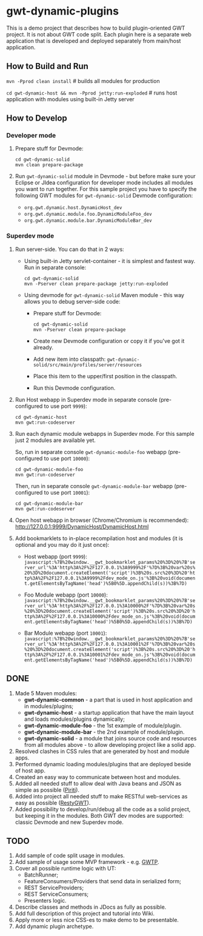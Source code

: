 gwt-dynamic-plugins
===================

This is a demo project that describes how to build plugin-oriented GWT project. It is not about GWT code split.
Each plugin here is a separate web application that is developed and deployed separately from main/host application.

How to Build and Run
--------------------

`mvn -Pprod clean install` # builds all modules for production

`cd gwt-dynamic-host && mvn -Pprod jetty:run-exploded` # runs host application with modules using built-in Jetty server

How to Develop
--------------

### Developer mode

1. Prepare stuff for Devmode:
	```
	cd gwt-dynamic-solid
	mvn clean prepare-package
	```

2. Run `gwt-dynamic-solid` module in Devmode - but before make sure your Eclipse or JIdea configuration for developer mode
	includes all modules you want to run together.
	For this sample project you have to specify the following GWT modules for `gwt-dynamic-solid` Devmode configuration:
	* `org.gwt.dynamic.host.DynamicHost_dev`
	* `org.gwt.dynamic.module.foo.DynamicModuleFoo_dev`
	* `org.gwt.dynamic.module.bar.DynamicModuleBar_dev`

### Superdev mode

1. Run server-side. You can do that in 2 ways:
	* Using built-in Jetty servlet-container - it is simplest and fastest way. Run in separate console:

		```
		cd gwt-dynamic-solid
		mvn -Pserver clean prepare-package jetty:run-exploded
		```
	* Using devmode for `gwt-dynamic-solid` Maven module - this way allows you to debug server-side code:
		- Prepare stuff for Devmode:

			```
			cd gwt-dynamic-solid
			mvn -Pserver clean prepare-package
			```
		- Create new Devmode configuration or copy it if you've got it already.
		- Add new item into classpath: `gwt-dynamic-solid/src/main/profiles/server/resources`
		- Place this item to the upper/first position in the classpath.
		- Run this Devmode configuration.
2. Run Host webapp in Superdev mode in separate console (pre-configured to use port `9999`):
	```
	cd gwt-dynamic-host
	mvn gwt:run-codeserver
	```

3. Run each dynamic module webapps in Superdev mode. For this sample just 2 modules are available yet.

	So, run in separate console `gwt-dynamic-module-foo` webapp (pre-configured to use port `10000`):
	```
	cd gwt-dynamic-module-foo
	mvn gwt:run-codeserver
	```
	Then, run in separate console `gwt-dynamic-module-bar` webapp (pre-configured to use port `10001`):
	```
	cd gwt-dynamic-module-bar
	mvn gwt:run-codeserver
	```

4. Open host webapp in browser (Chrome/Chromium is recommended): http://127.0.0.1:9999/DynamicHost/DynamicHost.html

5. Add bookmarklets to in-place recompilation host and modules (it is optional and you may do it just once):
	* Host webapp (port `9999`):
		`javascript:%7B%20window.__gwt_bookmarklet_params%20%3D%20%7B'server_url'%3A'http%3A%2F%2F127.0.0.1%3A9999%2F'%7D%3B%20var%20s%20%3D%20document.createElement('script')%3B%20s.src%20%3D%20'http%3A%2F%2F127.0.0.1%3A9999%2Fdev_mode_on.js'%3B%20void(document.getElementsByTagName('head')%5B0%5D.appendChild(s))%3B%7D)`

	* Foo Module webapp (port `10000`):
		`javascript:%7B%20window.__gwt_bookmarklet_params%20%3D%20%7B'server_url'%3A'http%3A%2F%2F127.0.0.1%3A10000%2F'%7D%3B%20var%20s%20%3D%20document.createElement('script')%3B%20s.src%20%3D%20'http%3A%2F%2F127.0.0.1%3A10000%2Fdev_mode_on.js'%3B%20void(document.getElementsByTagName('head')%5B0%5D.appendChild(s))%3B%7D)`

	* Bar Module webapp (port `10001`):
		`javascript:%7B%20window.__gwt_bookmarklet_params%20%3D%20%7B'server_url'%3A'http%3A%2F%2F127.0.0.1%3A10001%2F'%7D%3B%20var%20s%20%3D%20document.createElement('script')%3B%20s.src%20%3D%20'http%3A%2F%2F127.0.0.1%3A10001%2Fdev_mode_on.js'%3B%20void(document.getElementsByTagName('head')%5B0%5D.appendChild(s))%3B%7D)`

DONE
----

1. Made 5 Maven modules:
	* __gwt-dynamic-common__ - a part that is used in host application and in modules/plugins;
	* __gwt-dynamic-host__ - a startup application that have the main layout and loads modules/plugins dynamically;
	* __gwt-dynamic-module-foo__ - the 1st example of module/plugin.
	* __gwt-dynamic-module-bar__ - the 2nd example of module/plugin.
	* __gwt-dynamic-solid__ - a module that joins source code and resources from all modules above -
		to allow developing project like a solid app.
2. Resolved clashes in CSS rules that are generated by host and module apps.
3. Performed dynamic loading modules/plugins that are deployed beside of host app.  
4. Created an easy way to communicate between host and modules.
5. Added all needed stuff to allow deal with Java beans and JSON as simple as possible
   ([Piriti](https://github.com/hpehl/piriti)).
6. Added into project all needed stuff to make RESTful web-services as easy as possible
   ([RestyGWT](http://restygwt.fusesource.org/)).
7. Added possibility to develop/run/debug all the code as a solid project, but keeping it in the modules.
	 Both GWT dev modes are supported: classic Devmode and new Superdev mode.

TODO
----

1. Add sample of code split usage in modules.
2. Add sample of usage some MVP framework - e.g. [GWTP](https://github.com/ArcBees/GWTP).
3. Cover all possible runtime logic with UT:
	* BatchRunner;
	* FeatureConsumers/Providers that send data in serialized form;
	* REST ServiceProviders;
	* REST ServiceConsumers;
	* Presenters logic.
4. Describe classes and methods in JDocs as fully as possible.
5. Add full description of this project and tutorial into Wiki.
6. Apply more or less nice CSS-es to make demo to be presentable.
7. Add dynamic plugin archetype.
